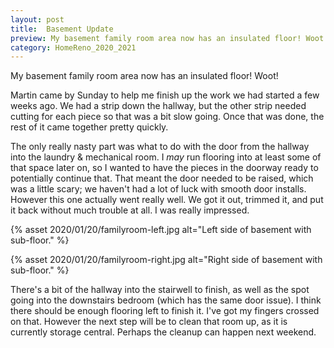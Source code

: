 ```yaml
---
layout: post
title:  Basement Update 
preview: My basement family room area now has an insulated floor! Woot!  
category: HomeReno_2020_2021
---
```


My basement family room area now has an insulated floor! Woot! 

Martin came by Sunday to help me finish up the work we had started a few weeks ago. We had a strip down the hallway, but the other strip needed cutting for each piece so that was a bit slow going. Once that was done, the rest of it came together pretty quickly. 

The only really nasty part was what to do with the door from the hallway into the laundry & mechanical room. I *may* run flooring into at least some of that space later on, so I wanted to have the pieces in the doorway ready to potentially continue that. That meant the door needed to be raised, which was a little scary; we haven't had a lot of luck with smooth door installs. However this one actually went really well. We got it out, trimmed it, and put it back without much trouble at all. I was really impressed. 

{% asset 2020/01/20/familyroom-left.jpg alt="Left side of basement with sub-floor." %}

{% asset 2020/01/20/familyroom-right.jpg alt="Right side of basement with sub-floor." %}

There's a bit of the hallway into the stairwell to finish, as well as the spot going into the downstairs bedroom (which has the same door issue). I think there should be enough flooring left to finish it. I've got my fingers crossed on that. However the next step will be to clean that room up, as it is currently storage central. Perhaps the cleanup can happen next weekend.

